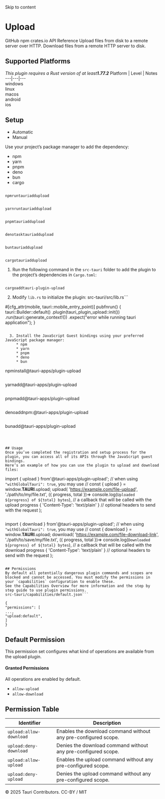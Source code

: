 Skip to content
# Upload
GitHub npm  crates.io 
API Reference 
Upload files from disk to a remote server over HTTP. Download files from a remote HTTP server to disk.
## Supported Platforms
_This plugin requires a Rust version of at least**1.77.2**_
Platform | Level | Notes  
---|---|---  
windows  
linux  
macos  
android  
ios  
## Setup
  * Automatic 
  * Manual 


Use your project’s package manager to add the dependency:
  * npm 
  * yarn 
  * pnpm 
  * deno 
  * bun 
  * cargo 


```

npmruntauriaddupload

```

```

yarnruntauriaddupload

```

```

pnpmtauriaddupload

```

```

denotasktauriaddupload

```

```

buntauriaddupload

```

```

cargotauriaddupload

```

  1. Run the following command in the `src-tauri` folder to add the plugin to the project’s dependencies in `Cargo.toml`:
```

cargoaddtauri-plugin-upload

```

  2. Modify `lib.rs` to initialize the plugin:
src-tauri/src/lib.rs```

#[cfg_attr(mobile, tauri::mobile_entry_point)]
pubfnrun() {
tauri::Builder::default()
.plugin(tauri_plugin_upload::init())
.run(tauri::generate_context!())
.expect("error while running tauri application");
}

```

  3. Install the JavaScript Guest bindings using your preferred JavaScript package manager:
     * npm 
     * yarn 
     * pnpm 
     * deno 
     * bun 
```

npminstall@tauri-apps/plugin-upload

```

```

yarnadd@tauri-apps/plugin-upload

```

```

pnpmadd@tauri-apps/plugin-upload

```

```

denoaddnpm:@tauri-apps/plugin-upload

```

```

bunadd@tauri-apps/plugin-upload

```



## Usage
Once you’ve completed the registration and setup process for the plugin, you can access all of its APIs through the JavaScript guest bindings.
Here’s an example of how you can use the plugin to upload and download files:
```

import { upload } from'@tauri-apps/plugin-upload';
// when using `"withGlobalTauri": true`, you may use
// const { upload } = window.__TAURI__.upload;
upload(
'https://example.com/file-upload',
'./path/to/my/file.txt',
({ progress, total })=>
console.log(`Uploaded ${progress} of ${total} bytes`), // a callback that will be called with the upload progress
{ 'Content-Type': 'text/plain' } // optional headers to send with the request
);

```

```

import { download } from'@tauri-apps/plugin-upload';
// when using `"withGlobalTauri": true`, you may use
// const { download } = window.__TAURI__.upload;
download(
'https://example.com/file-download-link',
'./path/to/save/my/file.txt',
({ progress, total })=>
console.log(`Downloaded ${progress} of ${total} bytes`), // a callback that will be called with the download progress
{ 'Content-Type': 'text/plain' } // optional headers to send with the request
);

```

## Permissions
By default all potentially dangerous plugin commands and scopes are blocked and cannot be accessed. You must modify the permissions in your `capabilities` configuration to enable these.
See the Capabilities Overview for more information and the step by step guide to use plugin permissions.
src-tauri/capabilities/default.json```

{
"permissions": [
...,
"upload:default",
]
}

```

## Default Permission
This permission set configures what kind of operations are available from the upload plugin.
#### Granted Permissions
All operations are enabled by default.
  * `allow-upload`
  * `allow-download`


## Permission Table
Identifier | Description  
---|---  
`upload:allow-download` |  Enables the download command without any pre-configured scope.  
`upload:deny-download` |  Denies the download command without any pre-configured scope.  
`upload:allow-upload` |  Enables the upload command without any pre-configured scope.  
`upload:deny-upload` |  Denies the upload command without any pre-configured scope.  
© 2025 Tauri Contributors. CC-BY / MIT
